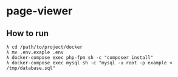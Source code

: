 # page-viewer

## How to run

```
λ cd /path/to/project/docker
λ mv .env.exaple .env
λ docker-compose exec php-fpm sh -c "composer install"
λ docker-compose exec mysql sh -c "mysql -u root -p example < /tmp/database.sql"
```
